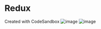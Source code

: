 # Redux
Created with CodeSandbox
![image](https://user-images.githubusercontent.com/14126987/132696137-cd443673-340a-45d8-a094-c996e113709c.png)
![image](https://user-images.githubusercontent.com/14126987/132696212-42152bc2-a35a-4ac0-be21-5d3d9f8cb9b4.png)

